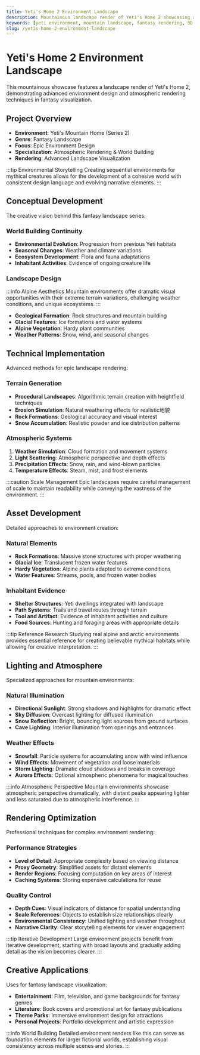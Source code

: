 ```yaml
---
title: Yeti's Home 2 Environment Landscape
description: Mountainous landscape render of Yeti's Home 2 showcasing advanced environment design and atmospheric rendering techniques in fantasy visualization.
keywords: [yeti environment, mountain landscape, fantasy rendering, 3D environment, Redshift, atmospheric effects, landscape design, creature habitat]
slug: /yetis-home-2-environment-landscape
---
```


# Yeti's Home 2 Environment Landscape

This mountainous showcase features a landscape render of Yeti's Home 2, demonstrating advanced environment design and atmospheric rendering techniques in fantasy visualization.

## Project Overview

- **Environment**: Yeti's Mountain Home (Series 2)
- **Genre**: Fantasy Landscape
- **Focus**: Epic Environment Design
- **Specialization**: Atmospheric Rendering & World Building
- **Rendering**: Advanced Landscape Visualization

:::tip Environmental Storytelling
Creating sequential environments for mythical creatures allows for the development of a cohesive world with consistent design language and evolving narrative elements.
:::

## Conceptual Development

The creative vision behind this fantasy landscape series:

### World Building Continuity

- **Environmental Evolution**: Progression from previous Yeti habitats
- **Seasonal Changes**: Weather and climate variations
- **Ecosystem Development**: Flora and fauna adaptations
- **Inhabitant Activities**: Evidence of ongoing creature life

### Landscape Design

:::info Alpine Aesthetics
Mountain environments offer dramatic visual opportunities with their extreme terrain variations, challenging weather conditions, and unique ecosystems.
:::

- **Geological Formation**: Rock structures and mountain building
- **Glacial Features**: Ice formations and water systems
- **Alpine Vegetation**: Hardy plant communities
- **Weather Patterns**: Snow, wind, and seasonal changes

## Technical Implementation

Advanced methods for epic landscape rendering:

### Terrain Generation

- **Procedural Landscapes**: Algorithmic terrain creation with heightfield techniques
- **Erosion Simulation**: Natural weathering effects for realistic地貌
- **Rock Formations**: Geological accuracy and visual interest
- **Snow Accumulation**: Realistic powder and ice distribution patterns

### Atmospheric Systems

1. **Weather Simulation**: Cloud formation and movement systems
2. **Light Scattering**: Atmospheric perspective and depth effects
3. **Precipitation Effects**: Snow, rain, and wind-blown particles
4. **Temperature Effects**: Steam, mist, and frost elements

:::caution Scale Management
Epic landscapes require careful management of scale to maintain readability while conveying the vastness of the environment.
:::

## Asset Development

Detailed approaches to environment creation:

### Natural Elements

- **Rock Formations**: Massive stone structures with proper weathering
- **Glacial Ice**: Translucent frozen water features
- **Hardy Vegetation**: Alpine plants adapted to extreme conditions
- **Water Features**: Streams, pools, and frozen water bodies

### Inhabitant Evidence

- **Shelter Structures**: Yeti dwellings integrated with landscape
- **Path Systems**: Trails and travel routes through terrain
- **Tool and Artifact**: Evidence of inhabitant activities and culture
- **Food Sources**: Hunting and foraging areas with appropriate details

:::tip Reference Research
Studying real alpine and arctic environments provides essential reference for creating believable mythical habitats while allowing for creative interpretation.
:::

## Lighting and Atmosphere

Specialized approaches for mountain environments:

### Natural Illumination

- **Directional Sunlight**: Strong shadows and highlights for dramatic effect
- **Sky Diffusion**: Overcast lighting for diffused illumination
- **Snow Reflection**: Bright, bouncing light sources from ground surfaces
- **Cave Lighting**: Interior illumination from openings and entrances

### Weather Effects

- **Snowfall**: Particle systems for accumulating snow with wind influence
- **Wind Effects**: Movement of vegetation and loose materials
- **Storm Lighting**: Dramatic cloud shadows and breaks in coverage
- **Aurora Effects**: Optional atmospheric phenomena for magical touches

:::info Atmospheric Perspective
Mountain environments showcase atmospheric perspective dramatically, with distant peaks appearing lighter and less saturated due to atmospheric interference.
:::

## Rendering Optimization

Professional techniques for complex environment rendering:

### Performance Strategies

- **Level of Detail**: Appropriate complexity based on viewing distance
- **Proxy Geometry**: Simplified assets for distant elements
- **Render Regions**: Focusing computation on key areas of interest
- **Caching Systems**: Storing expensive calculations for reuse

### Quality Control

- **Depth Cues**: Visual indicators of distance for spatial understanding
- **Scale References**: Objects to establish size relationships clearly
- **Environmental Consistency**: Unified lighting and weather throughout
- **Narrative Clarity**: Clear storytelling elements for viewer engagement

:::tip Iterative Development
Large environment projects benefit from iterative development, starting with broad layouts and gradually adding detail as the vision becomes clearer.
:::

## Creative Applications

Uses for fantasy landscape visualization:

- **Entertainment**: Film, television, and game backgrounds for fantasy genres
- **Literature**: Book covers and promotional art for fantasy publications
- **Theme Parks**: Immersive environment design for attractions
- **Personal Projects**: Portfolio development and artistic expression

:::info World Building
Detailed environment renders like this can serve as foundation elements for larger fictional worlds, establishing visual consistency across multiple scenes and stories.
:::